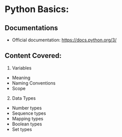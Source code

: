 # Python Basics:

## Documentations

* Official documentation: https://docs.python.org/3/

## Content Covered:

1. Variables

* Meaning
* Naming Conventions
* Scope

2. Data Types

* Number types
* Sequence types
* Mapping types
* Boolean types
* Set types

